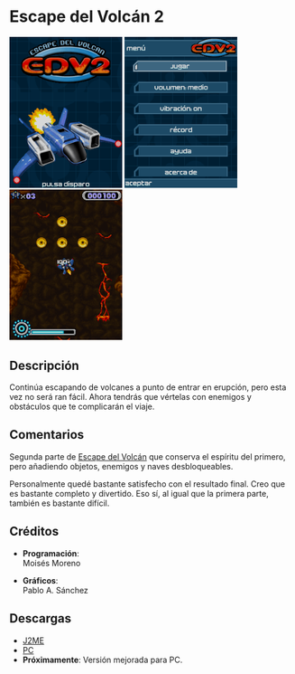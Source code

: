 # Escape del Volcán 2
[<img src="screenshots/EdV2_title.png" width="200"></img>](screenshots/EdV2_title.png)
[<img src="screenshots/EdV2_menu.png" width="200"></img>](screenshots/EdV2_menu.png)
[<img src="screenshots/EdV2_game.png" width="200"></img>](screenshots/EdV2_game.png)

## Descripción
Continúa escapando de volcanes a punto de entrar en erupción, pero esta vez no será ran fácil. Ahora tendrás que vértelas con enemigos y obstáculos que te complicarán el viaje.

## Comentarios
Segunda parte de [Escape del Volcán](escape.md) que conserva el espíritu del primero, pero añadiendo objetos, enemigos y naves desbloqueables.

Personalmente quedé bastante satisfecho con el resultado final. Creo que es bastante completo y divertido. Eso sí, al igual que la primera parte, también es bastante difícil.

## Créditos
- **Programación**:<br>
Moisés Moreno

- **Gráficos**:<br>
Pablo A. Sánchez

## Descargas
- [J2ME](jars/j2me/EdV2_240x320.jar?raw=true)
- [PC](jars/pc/EdV2.jar?raw=true)
- **Próximamente**: Versión mejorada para PC.